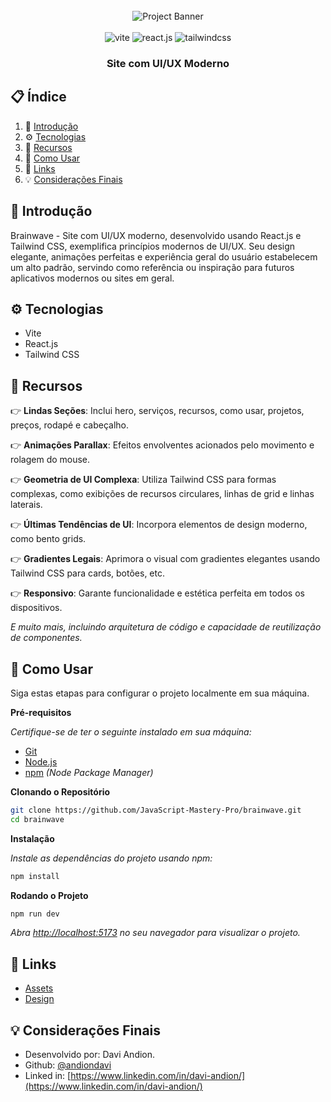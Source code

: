 <div align="center">
  <br />
    <img src="https://i.ibb.co/LPtTSTL/brainwave-pt-br-readme-banner.png" alt="Project Banner">
  <br />
  <br />

  <div>
    <img src="https://img.shields.io/badge/-Vite-black?style=for-the-badge&logoColor=white&logo=vite&color=646CFF" alt="vite" />
    <img src="https://img.shields.io/badge/-React_JS-black?style=for-the-badge&logoColor=white&logo=react&color=61DAFB" alt="react.js" />
    <img src="https://img.shields.io/badge/-Tailwind_CSS-black?style=for-the-badge&logoColor=white&logo=tailwindcss&color=06B6D4" alt="tailwindcss" />
  </div>

  <h3 align="center">Site com UI/UX Moderno</h3>
</div>

## 📋 <a name="table">Índice</a>

1. 🤖 [Introdução](#introduction)
2. ⚙️ [Tecnologias](#tech-stack)
3. 🔋 [Recursos](#features)
4. 🤸 [Como Usar](#quick-start)
5. 🔗 [Links](#links)
6. 💡 [Considerações Finais](#final-considerations)

## <a name="introduction">🤖 Introdução</a>

Brainwave - Site com UI/UX moderno, desenvolvido usando React.js e Tailwind CSS, exemplifica princípios modernos de UI/UX. Seu design elegante, animações perfeitas e experiência geral do usuário estabelecem um alto padrão, servindo como referência ou inspiração para futuros aplicativos modernos ou sites em geral.

## <a name="tech-stack">⚙️ Tecnologias</a>

- Vite
- React.js
- Tailwind CSS

## <a name="features">🔋 Recursos</a>

👉 **Lindas Seções**: Inclui hero, serviços, recursos, como usar, projetos, preços, rodapé e cabeçalho.

👉 **Animações Parallax**: Efeitos envolventes acionados pelo movimento e rolagem do mouse.

👉 **Geometria de UI Complexa**: Utiliza Tailwind CSS para formas complexas, como exibições de recursos circulares, linhas de grid e linhas laterais.

👉 **Últimas Tendências de UI**: Incorpora elementos de design moderno, como bento grids.

👉 **Gradientes Legais**: Aprimora o visual com gradientes elegantes usando Tailwind CSS para cards, botões, etc.

👉 **Responsivo**: Garante funcionalidade e estética perfeita em todos os dispositivos.

*E muito mais, incluindo arquitetura de código e capacidade de reutilização de componentes.*

## <a name="quick-start">🤸 Como Usar</a>

Siga estas etapas para configurar o projeto localmente em sua máquina.

**Pré-requisitos**

*Certifique-se de ter o seguinte instalado em sua máquina:*

- [Git](https://git-scm.com/)
- [Node.js](https://nodejs.org/en)
- [npm](https://www.npmjs.com/) *(Node Package Manager)*

**Clonando o Repositório**

```bash
git clone https://github.com/JavaScript-Mastery-Pro/brainwave.git
cd brainwave
```

**Instalação**

*Instale as dependências do projeto usando npm:*

```bash
npm install
```

**Rodando o Projeto**

```bash
npm run dev
```

*Abra [http://localhost:5173](http://localhost:5173) no seu navegador para visualizar o projeto.*

## <a name="links">🔗 Links</a>

- [Assets](https://drive.google.com/file/d/1JKzwPl_hnpjIlNbwfjMagb4HosxnyXbf/view?usp=sharing)
- [Design](https://drive.google.com/file/d/15WJMOchujvaQ7Kg9e0nGeGR7G7JOeX1K/view?usp=sharing)

## <a name="final-considerations">💡 Considerações Finais</a>

- Desenvolvido por: Davi Andion.
- Github: [@andiondavi](https://github.com/andiondavi)
- Linked in: [https://www.linkedin.com/in/davi-andion/](https://www.linkedin.com/in/davi-andion/)

#
